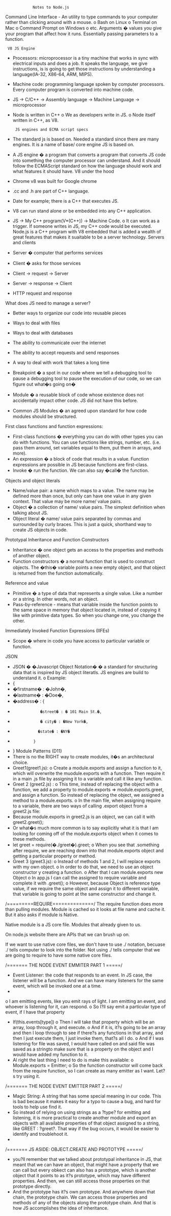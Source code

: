     			Notes to Node.js

Command Line Interface - An utility to type commands to your computer rather than clicking around with a mouse.
o Bash on Linux
o Terminal on Mac
o Command Prompt on Windows
o etc.
Arguments � values you give your program that affect how it runs. Essentially passing parameters to a function.

     V8 JS Engine

- Processors: microprocessor is a tiny machine that works in sync with electrical inputs and does a job. It speaks the language, we give instructions, is is going to get those instructions by understanding a language(IA-32, X86-64, ARM, MIPS).
- Machine code: programming language spoken by computer processors. Every computer program is converted into machine code.
- JS -> C/C++ -> Assembly language -> Machine Language -> microprocessor
- Node is written in C++
  o We as developers write in JS.
  o Node itself written in C++, as V8.

       JS engines and ECMA script specs

- The standard js is based on. Needed a standard since there are many engines. It is a name of base/ core engine JS is based on.
- A JS engine � a program that converts a program that converts JS code into something the computer processor can understand. And it should follow the ECMAScript standard on how the language should work and what features it should have.
  V8 under the hood
- Chrome v8 was built for Google chrome
- .cc and .h are part of C++ language.
- Date for example; there is a C++ that executes JS.
- V8 can run stand alone or be embedded into any C++ application.
- JS -> My C++ program(V\*(C++)) -> Machine Code.
  o It can work as a trigger. If someone writes in JS, my C++ code would be executed.
  Node.js is a C++ program with V8 embedded that is added a wealth of great features that makes it suaitable to be a server technology.
  Servers and clients
- Server � computer that performs services
- Client � asks for those services
- Client -> request -> Server
- Server -> response -> Client
- HTTP request and response

What does JS need to manage a server?

- Better ways to organize our code into reusable pieces
- Ways to deal with files
- Ways to deal with databases
- The ability to communicate over the internet
- The ability to accept requests and send responses
- A way to deal with work that takes a long time

- Breakpoint � a spot in our code where we tell a debugging tool to pause a debugging tool to pause the execution of our code, so we can figure out what�s going on�

- Module � a reusable block of code whose existence does not accidentally impact other code. JS did not have this before.

- Common JS Modules � an agreed upon standard for how code modules should be structured.

First class functions and function expressions:

- First-class functions � everything you can do with other types you can do with functions. You can use functions like strings, number, etc. (i.e. pass them around, set variables equal to them, put them in arrays, and more).
- An expression � a block of code that results in a value. Function expressions are possible in JS because functions are first-class.
- Invoke � run the function. We can also say �call� the function.

Objects and object literals

- Name/value pair: a name which maps to a value. The name may be defined more than once, but only can have one value in any given context. That value may be more name/ value pairs.
- Object � a collection of name/ value pairs. The simplest definition when talking about JS.
- Object literal � name/ value pairs separated by commas and surrounded by curly braces. This is just a quick, shorthand way to create JS objects in code.

Prototypal Inheritance and Function Constructors

- Inheritance � one object gets an access to the properties and methods of another object.
- Function constructors � a normal function that is used to construct objects. The �this� variable points a new empty object, and that object is returned from the function automatically.

Reference and value

- Primitive � a type of data that represents a single value. Like a number or a string. In other words, not an object.
- Pass-by-reference - means that variable inside the function points to the same space in memory that object located in, instead of copying it like with primitive data types. So when you change one, you change the other.

Immediately Invoked Function Expressions (IIFEs)

- Scope � where in code you have access to particular variable or function.

JSON

- JSON � �Javascript Object Notation� � a standard for structuring data that is inspired by JS object literatls. JS engines are build to understand it.
  o Example:
- {
- �firstname� : �John�,
- �lastname� : �Doe�,
- �address� : {
-                 �street� : � 101 Main St.�,
-                 � city� : �New York�,
-                �state� : �NY�
-              }
- }
  Module Patterns (D11)
- There is no the RIGHT way to create modules, it�s an architectural choice.
- Greet1(greet1.js):
  o Create a module.exports and assign a function to it, which will overwrite the muodule.exports with a function. Then require it in a main .js file by assigning it to a variable and call it like any function.
- Greet 2 (greet2.js) :
  o This time, instead of replacing the object with a function, we add a property to module.exports => module.exports.greet, and assign a function. So instead of replacing the object, we assigned a method to a module.exports.
  o In the main file, when assigning require to a variable, there are two ways of calling .export object from a greet2.js file:
- Because module.exports in greet2.js is an object, we can call it with greet2.greet();
- Or what�s much more common is to say explicitly what it is that I am looking for coming off of the module.exports object when it comes to these methods.
- let greet = require(�./greet�).greet;
  o When you see that .something after require, we are reaching down into that module.exports object and getting a particular property or method.
- Greet 3 (greet3.js):
  o Instead of methods 1 and 2, I will replace exports with my own object.
  o In order to do that, we need to use an object constructor y creating a function.
  o After that I can module.exports new Object
  o In app.js I can call the assigned to require variable and complete it with .greet();
  o However, because Object is reference type value, if we require the same object and assign it to different variable, that variable is going to point at the same constructor and change it.

/=========REQUIRE==============/
The require function does more than pulling modules. Module is cached so it looks at file name and cache it. But it also asks if module is Native.

Native module is a JS core file. Modules that already given to us.

On node.js website there are APIs that we can brush up on.

If we want to use native core files, we don't have to use ./ notation, becuase ./ tells computer to look into the folder. Not using ./ tells computer that we are going to require to have some native core files.

/======= THE NODE EVENT EMMITER PART 1 =====/

- Event Listener: the code that responds to an event. In JS case, the listener will be a function. And we can have many listeners for the same event, which will be invoked one at a time.
-

o I am emitting events, like you emit rays of light. I am emitting an event, and whoever is listening for it, can respond.
o So I?ll say emit a particular type of event, if I have that property

- If(this.events[type])
  o Then I will take that property which will be an array, loop through it, and execute.
  o And if it is, it?s going to be an array and then I loop through to see if there?s any functions in that array, and then I just execute them, I just invoke them, that?s all I do.
  o And if I was listening for file was saved, I would have called on and said file was saved as a stringto make sure that is a property on the object and I would have added my function to it.
- Al right the last thing I need to do is make this available:
  o Module.exports = Emitter;
  o So the function constructor will come back from the require function, so I can create as many emitter as I want. Let?s try using it.

/======= THE NODE EVENT EMITTER PART 2 =====/

- Magic String: A string that has some special meaning in our code. This is bad because it makes it easy for a typo to cause a bug, and hard for tools to help use find it.
- So instead of relying on using strings as a ?type? for emitting and listening, it is more practical to create another module and export an objects with all available properties of that object assigned to a string, like GREET : ?greet?. That way if the bug occurs, it would be easier to identify and troublehoot it.
-

/======= JS ASIDE: OBJECT.CREATE AND PROTOTYPE =====/

- you?ll remember that we talked about prototypal inheritance in JS, that meant that we can have an object, that might have a property that we can call but every obkect can also has a prototype, which is another object that it points to as it?s prototype, which may have different properties. And then, we can still access those properties on that prototype directly.
- And the prototype has it?s own prototype. And anywhere down that chain, the prototype chain. We can access those properties and methods of any of the objects along the prototype chain. And that is how JS accomplishes the idea of inheritance.
